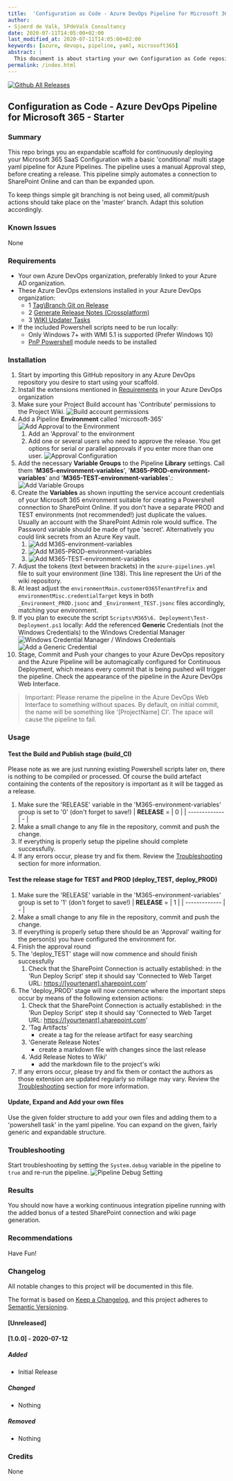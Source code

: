 ```yaml
---
title:  'Configuration as Code - Azure DevOps Pipeline for Microsoft 365 - Starter'
author:
- Sjoerd de Valk, SPdeValk Consultancy
date: 2020-07-11T14:05:00+02:00
last_modified_at: 2020-07-11T14:05:00+02:00
keywords: [azure, devops, pipeline, yaml, microsoft365]
abstract: |
  This document is about starting your own Configuration as Code repository for Microsoft 365 projects.
permalink: /index.html
---
```

[![Github All Releases](https://img.shields.io/github/downloads/SjoerdV/ConvertOneNote2MarkDown/total.svg)](https://github.com/SjoerdV/CaCAzureDevOpsPipeline/releases)

## Configuration as Code - Azure DevOps Pipeline for Microsoft 365 - Starter

### Summary

This repo brings you an expandable scaffold for continuously deploying your Microsoft 365 SaaS Configuration with a basic 'conditional' multi stage yaml pipeline for Azure Pipelines. The pipeline uses a manual Approval step, before creating a release. This pipeline simply automates a connection to SharePoint Online and can than be expanded upon.

To keep things simple git branching is not being used, all commit/push actions should take place on the 'master' branch. Adapt this solution accordingly.

### Known Issues

None

### Requirements

* Your own Azure DevOps organization, preferably linked to your Azure AD organization.
* These Azure DevOps extensions installed in your Azure DevOps organization:
  * 1 [Tag\Branch Git on Release](https://marketplace.visualstudio.com/items?itemName=jabbera.git-tag-on-release-task&targetId=1984fc0e-1ed4-4122-8e14-c4622047929a&utm_source=vstsproduct&utm_medium=ExtHubManageList)
  * 2 [Generate Release Notes (Crossplatform)](https://marketplace.visualstudio.com/items?itemName=richardfennellBM.BM-VSTS-XplatGenerateReleaseNotes&targetId=1984fc0e-1ed4-4122-8e14-c4622047929a&utm_source=vstsproduct&utm_medium=ExtHubManageList)
  * 3 [WIKI Updater Tasks](https://marketplace.visualstudio.com/items?itemName=richardfennellBM.BM-VSTS-WIKIUpdater-Tasks&targetId=1984fc0e-1ed4-4122-8e14-c4622047929a&utm_source=vstsproduct&utm_medium=ExtHubManageList)
* If the included Powershell scripts need to be run locally:
  * Only Windows 7+ with WMI 5.1 is supported (Prefer Windows 10)
  * [PnP Powershell](https://github.com/pnp/PnP-PowerShell#installation) module needs to be installed

### Installation

1. Start by importing this GitHub repository in any Azure DevOps repository you desire to start using your scaffold.
1. Install the extensions mentioned in [Requirements](#Requirements) in your Azure DevOps organization
1. Make sure your Project Build account has 'Contribute' permissions to the Project Wiki.
    ![Build account permissions](assets/images/2020-07-11-22-33-53.png)
1. Add a Pipeline **Environment** called 'microsoft-365'
  ![Add Approval to the Environment](assets/images/2020-07-11-22-23-41.png)
    1. Add an 'Approval' to the environment
    1. Add one or several users who need to approve the release. You get options for serial or parallel approvals if you enter more than one user.
    ![Approval Configuration](assets/images/2020-07-12-00-57-39.png)
1. Add the necessary **Variable Groups** to the Pipeline **Library** settings. Call them '**M365-environment-variables**', '**M365-PROD-environment-variables**' and '**M365-TEST-environment-variables**'.:
  ![Add Variable Groups](assets/images/2020-07-11-22-42-51.png)
1. Create the **Variables** as shown inputting the service account credentials of your Microsoft 365 environment suitable for creating a Powershell connection to SharePoint Online. If you don't have a separate PROD and TEST environments (not recommended!) just duplicate the values. Usually an account with the SharePoint Admin role would suffice. The Password variable should be made of type 'secret'. Alternatively you could link secrets from an Azure Key vault.
    1. ![Add M365-environment-variables](assets/images/2020-07-11-22-54-02.png)
    1. ![Add M365-PROD-environment-variables](assets/images/2020-07-11-22-58-58.png)
    1. ![Add M365-TEST-environment-variables](assets/images/2020-07-11-22-59-36.png)
1. Adjust the tokens (text between brackets) in the `azure-pipelines.yml` file to suit your environment (line 138). This line represent the Uri of the wiki repository.
1. At least adjust the `environmentMain.customerO365TenantPrefix` and `environmentMisc.credentialTarget` keys in both `_Environment_PROD.jsonc` and `_Environment_TEST.jsonc` files accordingly, matching your environment.
1. If you plan to execute the script `Scripts\M365\6. Deployment\Test-Deployment.ps1` locally: Add the referenced **Generic** Credentials (not the Windows Credentials) to the Windows Credential Manager
    ![Windows Credential Manager / Windows Credentials](assets/images/2020-07-12-00-38-03.png)
    ![Add a Generic Credential](assets/images/2020-07-12-00-42-43.png)
1. Stage, Commit and Push your changes to your Azure DevOps repository and the Azure Pipeline will be automagically configured for Continuous Deployment, which means every commit that is being pushed will trigger the pipeline. Check the appearance of the pipeline in the Azure DevOps Web Interface.

> Important: Please rename the pipeline in the Azure DevOps Web Interface to something without spaces. By default, on initial commit, the name will be something like '[ProjectName] CI'. The space will cause the pipeline to fail.

### Usage

#### Test the Build and Publish stage (build_CI)

Please note as we are just running existing Powershell scripts later on, there is nothing to be compiled or processed. Of course the build artefact containing the contents of the repository is important as it will be tagged as a release.

1. Make sure the 'RELEASE' variable in the 'M365-environment-variables' group is set to '0' (don't forget to save!)
    | **RELEASE** = | 0 |
    | ------------- | - |
1. Make a small change to any file in the repository, commit and push the change.
1. If everything is properly setup the pipeline should complete successfully.
1. If any errors occur, please try and fix them. Review the [Troubleshooting](#Troubleshooting) section for more information.

#### Test the release stage for TEST and PROD (deploy_TEST, deploy_PROD)

1. Make sure the 'RELEASE' variable in the 'M365-environment-variables' group is set to '1' (don't forget to save!)
    | **RELEASE** = | 1 |
    | ------------- | - |
1. Make a small change to any file in the repository, commit and push the change.
1. If everything is properly setup there should be an 'Approval' waiting for the person(s) you have configured the environment for.
1. Finish the approval round
1. The 'deploy_TEST' stage will now commence and should finish successfully
    1. Check that the SharePoint Connection is actually established: in the 'Run Deploy Script' step it should say 'Connected to Web Target URL: <https://[yourtenant].sharepoint.com>'
1. The 'deploy_PROD' stage will now commence where the important steps occur by means of the following extension actions:
    1. Check that the SharePoint Connection is actually established: in the 'Run Deploy Script' step it should say 'Connected to Web Target URL: <https://[yourtenant].sharepoint.com>'
    1. 'Tag Artifacts'
        * create a tag for the release artifact for easy searching
    1. 'Generate Release Notes'
        * create a markdown file with changes since the last release
    1. 'Add Release Notes to Wiki'
        * add the markdown file to the project's wiki
1. If any errors occur, please try and fix them or contact the authors as those extension are updated regularly so millage may vary. Review the [Troubleshooting](#Troubleshooting) section for more information.

#### Update, Expand and Add your own files

Use the given folder structure to add your own files and adding them to a 'powershell task' in the yaml pipeline. You can expand on the given, fairly generic and expandable structure.

### Troubleshooting

Start troubleshooting by setting the `System.debug` variable in the pipeline to `true` and re-run the pipeline.
  ![Pipeline Debug Setting](assets/images/2020-07-11-23-28-43.png)

### Results

You should now have a working continuous integration pipeline running with the added bonus of a tested SharePoint connection and wiki page generation.

### Recommendations

Have Fun!

### Changelog

All notable changes to this project will be documented in this file.

The format is based on [Keep a Changelog](https://keepachangelog.com/en/1.0.0/),
and this project adheres to [Semantic Versioning](https://semver.org/spec/v2.0.0.html).

#### [Unreleased]

#### [1.0.0] - 2020-07-12

##### Added

* Initial Release

##### Changed

* Nothing

##### Removed

* Nothing

### Credits

None
